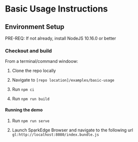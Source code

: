# Basic Usage Instructions

## Environment Setup

PRE-REQ: If not already, install NodeJS 10.16.0 or better

### Checkout and build 

From a terminal/command windoow:

1. Clone the repo locally

2. Navigate to `[repo location]/examples/basic-usage`
  
3. Run `npm ci`

4. Run `npm run build`

#### Running the demo

1. Run `npm run serve`

2. Launch SparkEdge Browser and navigate to the following url `gl:http://localhost:8080/index.bundle.js`

